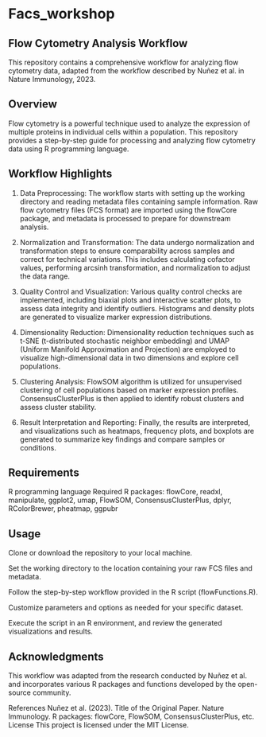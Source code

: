 # Facs_workshop

## Flow Cytometry Analysis Workflow
This repository contains a comprehensive workflow for analyzing flow cytometry data, adapted from the workflow described by Nuñez et al. in Nature Immunology, 2023.

## Overview
Flow cytometry is a powerful technique used to analyze the expression of multiple proteins in individual cells within a population. This repository provides a step-by-step guide for processing and analyzing flow cytometry data using R programming language.

## Workflow Highlights
01) Data Preprocessing: The workflow starts with setting up the working directory and reading metadata files containing sample information. Raw flow cytometry files (FCS format) are imported using the flowCore package, and metadata is processed to prepare for downstream analysis.

02) Normalization and Transformation: The data undergo normalization and transformation steps to ensure comparability across samples and correct for technical variations. This includes calculating cofactor values, performing arcsinh transformation, and normalization to adjust the data range.

03) Quality Control and Visualization: Various quality control checks are implemented, including biaxial plots and interactive scatter plots, to assess data integrity and identify outliers. Histograms and density plots are generated to visualize marker expression distributions.

04) Dimensionality Reduction: Dimensionality reduction techniques such as t-SNE (t-distributed stochastic neighbor embedding) and UMAP (Uniform Manifold Approximation and Projection) are employed to visualize high-dimensional data in two dimensions and explore cell populations.

05) Clustering Analysis: FlowSOM algorithm is utilized for unsupervised clustering of cell populations based on marker expression profiles. ConsensusClusterPlus is then applied to identify robust clusters and assess cluster stability.

06) Result Interpretation and Reporting: Finally, the results are interpreted, and visualizations such as heatmaps, frequency plots, and boxplots are generated to summarize key findings and compare samples or conditions.

## Requirements
R programming language
Required R packages: flowCore, readxl, manipulate, ggplot2, umap, FlowSOM, ConsensusClusterPlus, dplyr, RColorBrewer, pheatmap, ggpubr
## Usage
Clone or download the repository to your local machine.

Set the working directory to the location containing your raw FCS files and metadata.

Follow the step-by-step workflow provided in the R script (flowFunctions.R).

Customize parameters and options as needed for your specific dataset.

Execute the script in an R environment, and review the generated visualizations and results.

## Acknowledgments
This workflow was adapted from the research conducted by Nuñez et al. and incorporates various R packages and functions developed by the open-source community.

References
Nuñez et al. (2023). Title of the Original Paper. Nature Immunology.
R packages: flowCore, FlowSOM, ConsensusClusterPlus, etc.
License
This project is licensed under the MIT License.
